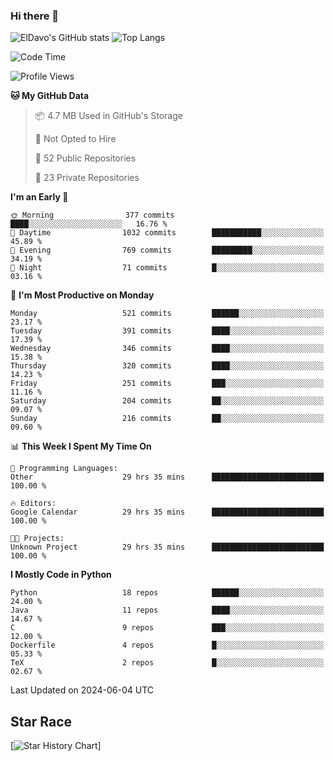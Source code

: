 ### Hi there 👋
![ElDavo's GitHub stats](https://github-readme-stats.vercel.app/api?username=ElDavoo&show_icons=true&theme=chartreuse-dark)
![Top Langs](https://github-readme-stats.vercel.app/api/top-langs/?username=ElDavoo&theme=chartreuse-dark&layout=compact)

<!--START_SECTION:waka-->
![Code Time](http://img.shields.io/badge/Code%20Time-1%2C420%20hrs%2043%20mins-blue)

![Profile Views](http://img.shields.io/badge/Profile%20Views-22-blue)

**🐱 My GitHub Data** 

> 📦 4.7 MB Used in GitHub's Storage 
 > 
> 🚫 Not Opted to Hire
 > 
> 📜 52 Public Repositories 
 > 
> 🔑 23 Private Repositories 
 > 
**I'm an Early 🐤** 

```text
🌞 Morning                377 commits         ████░░░░░░░░░░░░░░░░░░░░░   16.76 % 
🌆 Daytime                1032 commits        ███████████░░░░░░░░░░░░░░   45.89 % 
🌃 Evening                769 commits         █████████░░░░░░░░░░░░░░░░   34.19 % 
🌙 Night                  71 commits          █░░░░░░░░░░░░░░░░░░░░░░░░   03.16 % 
```
📅 **I'm Most Productive on Monday** 

```text
Monday                   521 commits         ██████░░░░░░░░░░░░░░░░░░░   23.17 % 
Tuesday                  391 commits         ████░░░░░░░░░░░░░░░░░░░░░   17.39 % 
Wednesday                346 commits         ████░░░░░░░░░░░░░░░░░░░░░   15.38 % 
Thursday                 320 commits         ████░░░░░░░░░░░░░░░░░░░░░   14.23 % 
Friday                   251 commits         ███░░░░░░░░░░░░░░░░░░░░░░   11.16 % 
Saturday                 204 commits         ██░░░░░░░░░░░░░░░░░░░░░░░   09.07 % 
Sunday                   216 commits         ██░░░░░░░░░░░░░░░░░░░░░░░   09.60 % 
```


📊 **This Week I Spent My Time On** 

```text
💬 Programming Languages: 
Other                    29 hrs 35 mins      █████████████████████████   100.00 % 

🔥 Editors: 
Google Calendar          29 hrs 35 mins      █████████████████████████   100.00 % 

🐱‍💻 Projects: 
Unknown Project          29 hrs 35 mins      █████████████████████████   100.00 % 
```

**I Mostly Code in Python** 

```text
Python                   18 repos            ██████░░░░░░░░░░░░░░░░░░░   24.00 % 
Java                     11 repos            ████░░░░░░░░░░░░░░░░░░░░░   14.67 % 
C                        9 repos             ███░░░░░░░░░░░░░░░░░░░░░░   12.00 % 
Dockerfile               4 repos             █░░░░░░░░░░░░░░░░░░░░░░░░   05.33 % 
TeX                      2 repos             █░░░░░░░░░░░░░░░░░░░░░░░░   02.67 % 
```




 Last Updated on 2024-06-04 UTC
<!--END_SECTION:waka-->

## Star Race

[![Star History Chart](https://api.star-history.com/svg?repos=ElDavoo/WhatsApp-Crypt14-Crypt15-Decrypter,ElDavoo/TuringOS,EliteAndroidApps/WhatsApp-Crypt12-Decrypter,KnugiHK/Whatsapp-Chat-Exporter&type=Date)]
